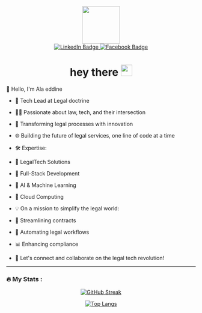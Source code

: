

<!--
**alaa9985/alaa9985** is a ✨ _special_ ✨ repository because its `README.md` (this file) appears on your GitHub profile.

- 🔭 I’m currently working on ...
- 🌱 I’m currently learning ...
- 👯 I’m looking to collaborate on ...
- 🤔 I’m looking for help with ...
- 💬 Ask me about ...
- 📫 How to reach me: ...
- 😄 Pronouns: ...
- ⚡ Fun fact: ...
-->
<div id="container" align="center">
<div id="header" align="center">

  <img src="https://media.giphy.com/media/M9gbBd9nbDrOTu1Mqx/giphy.gif" width="100"/>
</div>
<div id="badges" align="center">
  <a href="https://www.linkedin.com/in/alaeddine-hachani">
    <img src="https://img.shields.io/badge/LinkedIn-blue?style=for-the-badge&logo=linkedin&logoColor=white" alt="LinkedIn Badge"/>
  </a>
  <a href="https://www.facebook.com/alaeddine.hachani.9985">
    <img src="https://img.shields.io/badge/Facebook-blue?style=for-the-badge&logo=facebook&logoColor=white" alt="Facebook Badge"/>
  </a>
</div>
<div id="header" align="center">
 <img src="https://komarev.com/ghpvc/?username=alaa9985&style=flat-square&color=blue"  alt=""/>
</div> 

<h1>
  hey there
  <img src="https://media.giphy.com/media/hvRJCLFzcasrR4ia7z/giphy.gif" width="30px"/>
</h1>


</div> 

👋 Hello, I'm Ala eddine

- 🚀 Tech Lead at Legal doctrine
- 👨‍💻 Passionate about law, tech, and their intersection
- 🔗 Transforming legal processes with innovation
- 🌐 Building the future of legal services, one line of code at a time

- 🛠️ Expertise:
- 🔹 LegalTech Solutions
- 🔹 Full-Stack Development
- 🔹 AI & Machine Learning
- 🔹 Cloud Computing

- 💡 On a mission to simplify the legal world:
- 📜 Streamlining contracts
- 🤖 Automating legal workflows
- 📊 Enhancing compliance

- 🌟 Let's connect and collaborate on the legal tech revolution!
---

### :fire: My Stats :
<div id="container" align="center">


[![GitHub Streak](http://github-readme-streak-stats.herokuapp.com?user=alaa9985&theme=dark)](https://git.io/streak-stats)

[![Top Langs](https://github-readme-stats.vercel.app/api/top-langs/?username=alaa9985&layout=compact&theme=vision-friendly-dark)](https://github.com/anuraghazra/github-readme-stats)
  
</div> 





